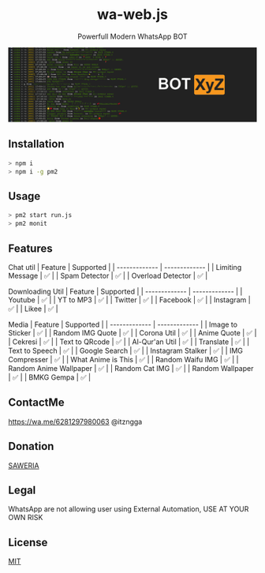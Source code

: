 <h1 align="center">wa-web.js</h1>
<p align="center">Powerfull Modern WhatsApp BOT</p>

<p align="center"><img src="/.github/banner.png" alt="github-readme-template" border="0"></p>

## Installation

```bash
> npm i
> npm i -g pm2
```
## Usage

```bash
> pm2 start run.js
> pm2 monit
```

## Features

Chat util
| Feature  | Supported |
| ------------- | ------------- |
| Limiting Message  | ✅  |
| Spam Detector     | ✅  |
| Overload Detector | ✅  |

Downloading Util
| Feature  | Supported |
| ------------- | ------------- |
| Youtube | ✅  |
| YT to MP3 | ✅  |
| Twitter | ✅  |
| Facebook | ✅  |
| Instagram | ✅  |
| Likee | ✅  |

Media
| Feature  | Supported |
| ------------- | ------------- |
| Image to Sticker | ✅  |
| Random IMG Quote | ✅  |
| Corona Util | ✅  |
| Anime Quote | ✅  |
| Cekresi | ✅  |
| Text to QRcode | ✅  |
| Al-Qur'an Util | ✅  |
| Translate | ✅  |
| Text to Speech | ✅  |
| Google Search | ✅  |
| Instagram Stalker | ✅  |
| IMG Compresser | ✅  |
| What Anime is This | ✅  |
| Random Waifu IMG | ✅  |
| Random Anime Wallpaper | ✅  |
| Random Cat IMG | ✅  |
| Random Wallpaper | ✅  |
| BMKG Gempa | ✅  |

## ContactMe
https://wa.me/6281297980063
@itzngga

## Donation

[SAWERIA](https://saweria.co/ItzNgga)

## Legal

WhatsApp are not allowing user using External Automation, USE AT YOUR OWN RISK

## License

[MIT](/LICENSE)